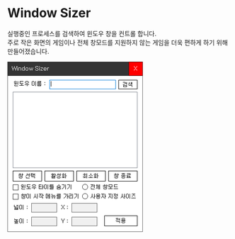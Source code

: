 # Window Sizer
실행중인 프로세스를 검색하여 윈도우 창을 컨트롤 합니다.  
주로 작은 화면의 게임이나 전체 창모드를 지원하지 않는 게임을 더욱 편하게 하기 위해 만들어졌습니다.  
  
![실행 화면](./img/program.png)
